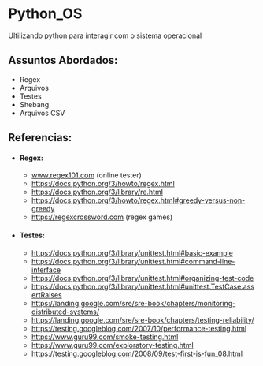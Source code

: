 # Python_OS
 Ultilizando python para interagir com o sistema operacional
 
 ## Assuntos Abordados:
   * Regex
   * Arquivos
   * Testes
   * Shebang
   * Arquivos CSV
   
## Referencias:
 * #### Regex:
   * www.regex101.com (online tester)
   * https://docs.python.org/3/howto/regex.html
   * https://docs.python.org/3/library/re.html
   * https://docs.python.org/3/howto/regex.html#greedy-versus-non-greedy
   * https://regexcrossword.com (regex games)
   
 * #### Testes:
   * https://docs.python.org/3/library/unittest.html#basic-example
   * https://docs.python.org/3/library/unittest.html#command-line-interface
   * https://docs.python.org/3/library/unittest.html#organizing-test-code
   * https://docs.python.org/3/library/unittest.html#unittest.TestCase.assertRaises
   * https://landing.google.com/sre/sre-book/chapters/monitoring-distributed-systems/
   * https://landing.google.com/sre/sre-book/chapters/testing-reliability/
   * https://testing.googleblog.com/2007/10/performance-testing.html
   * https://www.guru99.com/smoke-testing.html
   * https://www.guru99.com/exploratory-testing.html
   * https://testing.googleblog.com/2008/09/test-first-is-fun_08.html
